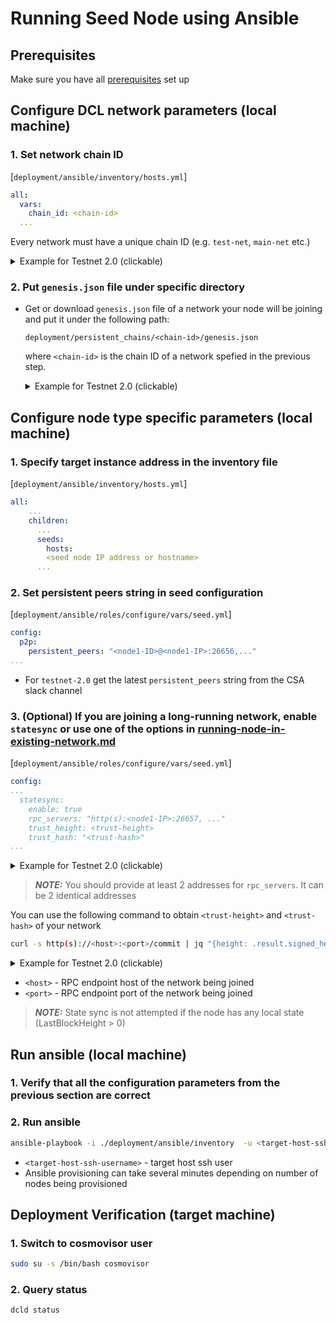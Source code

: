 # Running Seed Node using Ansible
<!-- markdownlint-disable MD033 -->

## Prerequisites

Make sure you have all [prerequisites](./prerequisites.md) set up

## Configure DCL network parameters (local machine)

### 1. Set network chain ID

[`deployment/ansible/inventory/hosts.yml`]

```yaml
all:
  vars:
    chain_id: <chain-id>
  ...
```

Every network must have a unique chain ID (e.g. `test-net`, `main-net` etc.)

<details>
<summary>Example for Testnet 2.0 (clickable) </summary>

```yaml
all:
  vars:
    chain_id: testnet-2.0
  ...
```

</details>

### 2. Put `genesis.json` file under specific directory

- Get or download `genesis.json` file of a network your node will be joining and put it under the following path:

  ```text
  deployment/persistent_chains/<chain-id>/genesis.json
  ```

  where `<chain-id>` is the chain ID of a network spefied in the previous step.

  <details>
  <summary>Example for Testnet 2.0 (clickable) </summary>

  For `testnet-2.0` the genesis file is already in place. So you don't need to do anything!

  ```text
  deployment/persistent_chains/testnet-2.0/genesis.json
  ```

  </details>

## Configure node type specific parameters (local machine)

### 1. Specify target instance address in the inventory file

[`deployment/ansible/inventory/hosts.yml`]

```yaml
all:
    ...
    children:
      ...
      seeds:
        hosts:
        <seed node IP address or hostname>
      ...
```

### 2. Set persistent peers string in seed configuration

[`deployment/ansible/roles/configure/vars/seed.yml`]

```yaml
config:
  p2p:
    persistent_peers: "<node1-ID>@<node1-IP>:26656,..."
...
```

- For `testnet-2.0` get the latest `persistent_peers` string from the CSA slack channel

### 3. (Optional) If you are joining a long-running network, enable `statesync` or use one of the options in [running-node-in-existing-network.md](../advanced/running-node-in-existing-network.md)

[`deployment/ansible/roles/configure/vars/seed.yml`]

```yaml
config:
...
  statesync:
    enable: true
    rpc_servers: "http(s):<node1-IP>:26657, ..."
    trust_height: <trust-height>
    trust_hash: "<trust-hash>"
...
```

<details>
<summary>Example for Testnet 2.0 (clickable) </summary>

```yaml
config:
  statesync:
    enable: true
    rpc_servers: "https://on.test-net.dcl.csa-iot.org:26657,https://on.test-net.dcl.csa-iot.org:26657"
```

</details>

> **_NOTE:_**  You should provide at least 2 addresses for `rpc_servers`. It can be 2 identical addresses

You can use the following command to obtain `<trust-height>` and `<trust-hash>` of your network

```bash
curl -s http(s)://<host>:<port>/commit | jq "{height: .result.signed_header.header.height, hash: .result.signed_header.commit.block_id.hash}"
```

<details>
<summary>Example for Testnet 2.0 (clickable) </summary>

```bash
curl -s https://on.test-net.dcl.csa-iot.org:26657/commit | jq "{height: .result.signed_header.header.height, hash: .result.signed_header.commit.block_id.hash}"
```

</details>

- `<host>` - RPC endpoint host of the network being joined
- `<port>` - RPC endpoint port of the network being joined

> **_NOTE:_** State sync is not attempted if the node has any local state (LastBlockHeight > 0)

## Run ansible (local machine)

### 1. Verify that all the configuration parameters from the previous section are correct

### 2. Run ansible

```bash
ansible-playbook -i ./deployment/ansible/inventory  -u <target-host-ssh-user> ./deployment/ansible/deploy.yml
```

- `<target-host-ssh-username>` - target host ssh user
- Ansible provisioning can take several minutes depending on number of nodes being provisioned

## Deployment Verification (target machine)

### 1. Switch to cosmovisor user

```bash
sudo su -s /bin/bash cosmovisor
```

### 2. Query status

```bash
dcld status
```
